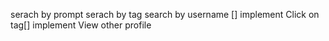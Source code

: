 serach by prompt
serach by tag
search by username [] implement Click on tag[] implement View other profile